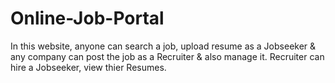 # Online-Job-Portal
In this website, anyone can search a job, upload resume as a Jobseeker & any company can post the job as a Recruiter & also manage it.
Recruiter can hire a Jobseeker, view thier Resumes.
